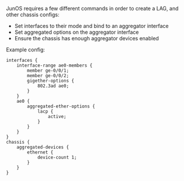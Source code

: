 JunOS requires a few different commands in order to create a LAG, and other chassis configs:

* Set interfaces to their mode and bind to an aggregator interface
* Set aggregated options on the aggregator interface
* Ensure the chassis has enough aggregator devices enabled

Example config:

```
interfaces {
    interface-range ae0-members {
        member ge-0/0/1;
        member ge-0/0/2;
        gigether-options {
            802.3ad ae0;
        }
    }
    ae0 {
        aggregated-ether-options {
            lacp {
                active;
            }
        }
    }
}
chassis {
    aggregated-devices {
        ethernet {
            device-count 1;
        }
    }
}
```
